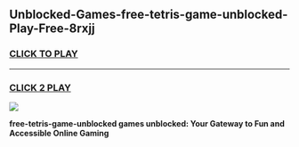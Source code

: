 
## Unblocked-Games-free-tetris-game-unblocked-Play-Free-8rxjj
<h3>
<a href="https://premium76.site?title=free-tetris-game-unblocked&ref=10A">CLICK TO PLAY</a></h3>
<hr>

<h3>
<a href="https://premium76.site?title=free-tetris-game-unblocked&ref=10A">CLICK 2 PLAY</a>
  
</h3>

<a href="https://premium76.site?title=free-tetris-game-unblocked&ref=10A"><img src="https://clearcache.store/games.png"></a>


**free-tetris-game-unblocked games unblocked: Your Gateway to Fun and Accessible Online Gaming**

